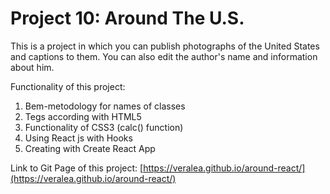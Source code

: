 # Project 10: Around The U.S.

This is a project in which you can publish photographs of the United States and captions to them. You can also edit the author's name and information about him.

Functionality of this project:
1. Bem-metodology for names of classes
2. Tegs according with HTML5
3. Functionality of CSS3 (calc() function)
4. Using React js with Hooks
5. Creating with Create React App

Link to Git Page of this project:
[https://veralea.github.io/around-react/](https://veralea.github.io/around-react/)
